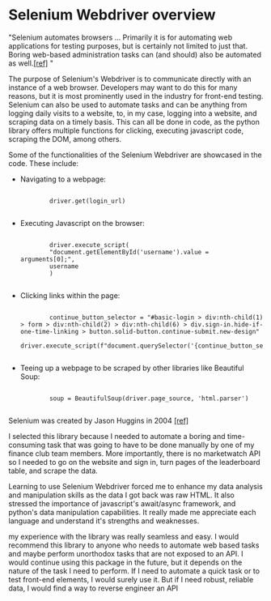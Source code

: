 <h1>Selenium Webdriver overview</h1>
<p>"Selenium automates browsers ... Primarily it is for automating web applications for testing purposes, but is certainly not limited to just that. Boring web-based administration tasks can (and should) also be automated as well.<a href="https://www.selenium.dev/">[ref]</a> "</p>
<p>The purpose of Selenium's Webdriver is to communicate directly with an instance of a web browser. Developers may want to do this for many reasons, but it is most prominently used in the industry for front-end testing. Selenium can also be used to automate tasks and can be anything from logging daily visits to a website, to, in my case, logging into a website, and scraping data on a timely basis. This can all be done in code, as the python library offers multiple functions for clicking, executing javascript code, scraping the DOM, among others.</p>
<p>Some of the functionalities of the Selenium Webdriver are showcased in the code. These include:
    <ul>
        <li>Navigating to a webpage: 
        <pre><code>
        driver.get(login_url)
        </pre></code>
        </li>
        <li>Executing Javascript on the browser: 
        <pre><code>
        driver.execute_script(
        "document.getElementById('username').value = arguments[0];", 
        username
        )
        </pre></code>
        </li>
        <li>Clicking links within the page: 
        <pre><code>
        continue_button_selector = "#basic-login > div:nth-child(1) > form > div:nth-child(2) > div:nth-child(6) > div.sign-in.hide-if-one-time-linking > button.solid-button.continue-submit.new-design"
        driver.execute_script(f"document.querySelector('{continue_button_selector}').click();")
        </pre></code>
        </li>
        <li>Teeing up a webpage to be scraped by other libraries like Beautiful Soup: 
        <pre><code>
        soup = BeautifulSoup(driver.page_source, 'html.parser')
        </pre></code>
        </li>
    </ul>
</p>
<p>Selenium was created by Jason Huggins in 2004 <a href="https://www.guru99.com/introduction-to-selenium.html">[ref]</a></p>
<p>I selected this library because I needed to automate a boring and time-consuming task that was going to have to be done manually by one of my finance club team members. More importantly, there is no marketwatch API so I needed to go on the website and sign in, turn pages of the leaderboard table, and scrape the data.</p>
<p>Learning to use Selenium Webdriver forced me to enhance my data analysis and manipulation skills as the data I got back was raw HTML. It also stressed the importance of javascript's await/async framework, and python's data manipulation capabilities. It really made me appreciate each language and understand it's strengths and weaknesses.</p>
<p>my experience with the library was really seamless and easy. I would recommend this library to anyone who needs to automate web based tasks and maybe perform unorthodox tasks that are not exposed to an API. I would continue using this package in the future, but it depends on the nature of the task I need to perform. If I need to automate a quick task or to test front-end elements, I would surely use it. But if I need robust, reliable data, I would find a way to reverse engineer an API</p>


